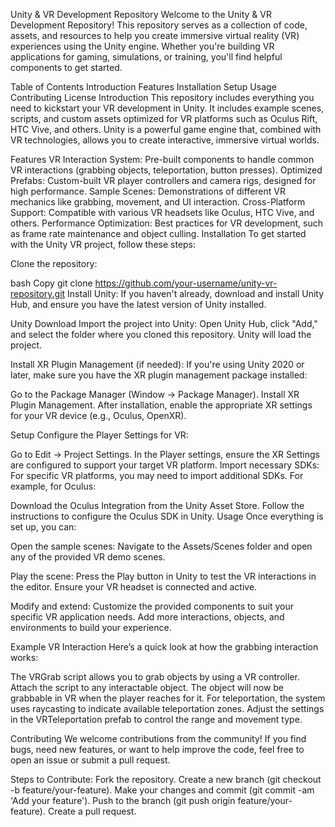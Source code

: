 Unity & VR Development Repository
Welcome to the Unity & VR Development Repository! This repository serves as a collection of code, assets, and resources to help you create immersive virtual reality (VR) experiences using the Unity engine. Whether you're building VR applications for gaming, simulations, or training, you'll find helpful components to get started.

Table of Contents
Introduction
Features
Installation
Setup
Usage
Contributing
License
Introduction
This repository includes everything you need to kickstart your VR development in Unity. It includes example scenes, scripts, and custom assets optimized for VR platforms such as Oculus Rift, HTC Vive, and others. Unity is a powerful game engine that, combined with VR technologies, allows you to create interactive, immersive virtual worlds.

Features
VR Interaction System: Pre-built components to handle common VR interactions (grabbing objects, teleportation, button presses).
Optimized Prefabs: Custom-built VR player controllers and camera rigs, designed for high performance.
Sample Scenes: Demonstrations of different VR mechanics like grabbing, movement, and UI interaction.
Cross-Platform Support: Compatible with various VR headsets like Oculus, HTC Vive, and others.
Performance Optimization: Best practices for VR development, such as frame rate maintenance and object culling.
Installation
To get started with the Unity VR project, follow these steps:

Clone the repository:

bash
Copy
git clone https://github.com/your-username/unity-vr-repository.git
Install Unity:
If you haven't already, download and install Unity Hub, and ensure you have the latest version of Unity installed.

Unity Download
Import the project into Unity: Open Unity Hub, click "Add," and select the folder where you cloned this repository. Unity will load the project.

Install XR Plugin Management (if needed): If you're using Unity 2020 or later, make sure you have the XR plugin management package installed:

Go to the Package Manager (Window -> Package Manager).
Install XR Plugin Management.
After installation, enable the appropriate XR settings for your VR device (e.g., Oculus, OpenXR).

Setup
Configure the Player Settings for VR:

Go to Edit -> Project Settings.
In the Player settings, ensure the XR Settings are configured to support your target VR platform.
Import necessary SDKs:
For specific VR platforms, you may need to import additional SDKs. For example, for Oculus:

Download the Oculus Integration from the Unity Asset Store.
Follow the instructions to configure the Oculus SDK in Unity.
Usage
Once everything is set up, you can:

Open the sample scenes:
Navigate to the Assets/Scenes folder and open any of the provided VR demo scenes.

Play the scene:
Press the Play button in Unity to test the VR interactions in the editor. Ensure your VR headset is connected and active.

Modify and extend:
Customize the provided components to suit your specific VR application needs. Add more interactions, objects, and environments to build your experience.

Example VR Interaction
Here’s a quick look at how the grabbing interaction works:

The VRGrab script allows you to grab objects by using a VR controller.
Attach the script to any interactable object.
The object will now be grabbable in VR when the player reaches for it.
For teleportation, the system uses raycasting to indicate available teleportation zones. Adjust the settings in the VRTeleportation prefab to control the range and movement type.

Contributing
We welcome contributions from the community! If you find bugs, need new features, or want to help improve the code, feel free to open an issue or submit a pull request.

Steps to Contribute:
Fork the repository.
Create a new branch (git checkout -b feature/your-feature).
Make your changes and commit (git commit -am 'Add your feature').
Push to the branch (git push origin feature/your-feature).
Create a pull request.
